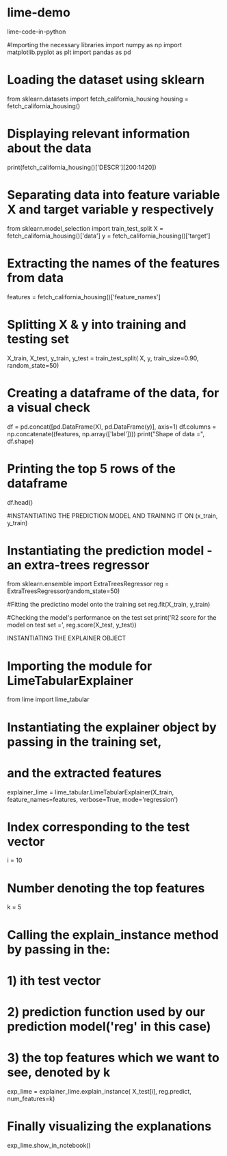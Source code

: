 # lime-demo
lime-code-in-python

#Importing the necessary libraries
import numpy as np
import matplotlib.pyplot as plt
import pandas as pd

# Loading the dataset using sklearn
from sklearn.datasets import fetch_california_housing
housing = fetch_california_housing()

# Displaying relevant information about the data
print(fetch_california_housing()['DESCR'][200:1420])

# Separating data into feature variable X and target variable y respectively
from sklearn.model_selection import train_test_split
X = fetch_california_housing()['data']
y = fetch_california_housing()['target']

# Extracting the names of the features from data
features = fetch_california_housing()['feature_names']

# Splitting X & y into training and testing set
X_train, X_test, y_train, y_test = train_test_split(
	X, y, train_size=0.90, random_state=50)
 
 # Creating a dataframe of the data, for a visual check
df = pd.concat([pd.DataFrame(X), pd.DataFrame(y)], axis=1)
df.columns = np.concatenate((features, np.array(['label'])))
print("Shape of data =", df.shape)

# Printing the top 5 rows of the dataframe
df.head()

#INSTANTIATING THE PREDICTION MODEL AND TRAINING IT ON (x_train, y_train) 

# Instantiating the prediction model - an extra-trees regressor
from sklearn.ensemble import ExtraTreesRegressor
reg = ExtraTreesRegressor(random_state=50)

#Fitting the predictino model onto the training set
reg.fit(X_train, y_train)

#Checking the model's performance on the test set
print('R2 score for the model on test set =', reg.score(X_test, y_test))

INSTANTIATING THE EXPLAINER OBJECT
# Importing the module for LimeTabularExplainer
from lime import lime_tabular

# Instantiating the explainer object by passing in the training set,
# and the extracted features
explainer_lime = lime_tabular.LimeTabularExplainer(X_train,
												feature_names=features,
												verbose=True,
												mode='regression')

# Index corresponding to the test vector
i = 10

# Number denoting the top features
k = 5

# Calling the explain_instance method by passing in the:
#    1) ith test vector
#    2) prediction function used by our prediction model('reg' in this case)
#    3) the top features which we want to see, denoted by k
exp_lime = explainer_lime.explain_instance(
    X_test[i], reg.predict, num_features=k)

 # Finally visualizing the explanations
exp_lime.show_in_notebook() 
